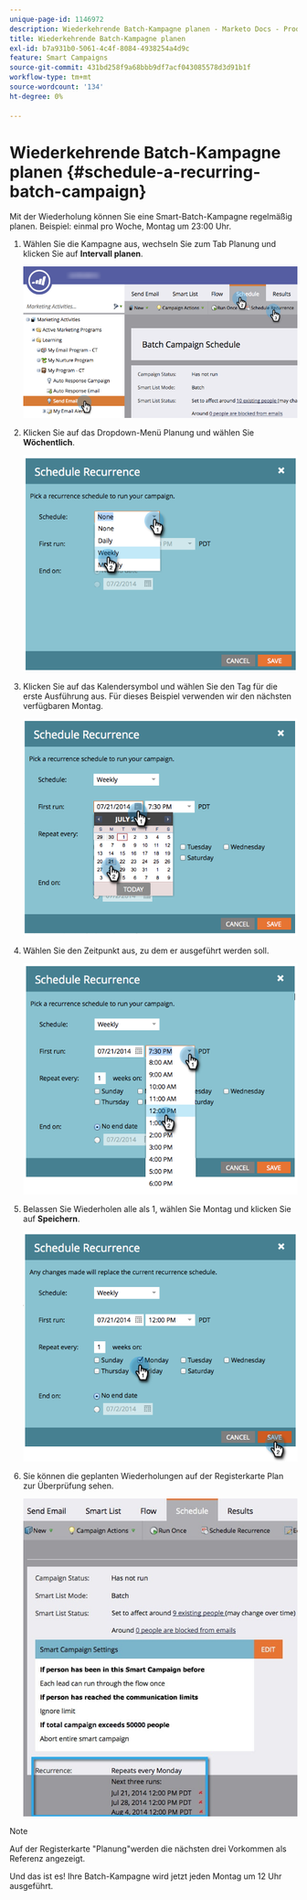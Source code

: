 ```yaml
---
unique-page-id: 1146972
description: Wiederkehrende Batch-Kampagne planen - Marketo Docs - Produktdokumentation
title: Wiederkehrende Batch-Kampagne planen
exl-id: b7a931b0-5061-4c4f-8084-4938254a4d9c
feature: Smart Campaigns
source-git-commit: 431bd258f9a68bbb9df7acf043085578d3d91b1f
workflow-type: tm+mt
source-wordcount: '134'
ht-degree: 0%

---
```


# Wiederkehrende Batch-Kampagne planen {#schedule-a-recurring-batch-campaign}

Mit der Wiederholung können Sie eine Smart-Batch-Kampagne regelmäßig planen. Beispiel: einmal pro Woche, Montag um 23:00 Uhr.

1. Wählen Sie die Kampagne aus, wechseln Sie zum Tab Planung und klicken Sie auf **Intervall planen**.

   ![](assets/recurrencehands-sendemail.png)

1. Klicken Sie auf das Dropdown-Menü Planung und wählen Sie **Wöchentlich**.

   ![](assets/image2014-9-22-11-3a41-3a42.png)

1. Klicken Sie auf das Kalendersymbol und wählen Sie den Tag für die erste Ausführung aus. Für dieses Beispiel verwenden wir den nächsten verfügbaren Montag.

   ![](assets/image2014-9-22-11-3a41-3a46.png)

1. Wählen Sie den Zeitpunkt aus, zu dem er ausgeführt werden soll.

   ![](assets/image2014-9-22-11-3a41-3a49.png)

1. Belassen Sie Wiederholen alle als 1, wählen Sie Montag und klicken Sie auf **Speichern**.

   ![](assets/image2014-9-22-11-3a41-3a53.png)

1. Sie können die geplanten Wiederholungen auf der Registerkarte Plan zur Überprüfung sehen.

   ![](assets/recurrence.jpg)

>[!NOTE]
>
>Auf der Registerkarte &quot;Planung&quot;werden die nächsten drei Vorkommen als Referenz angezeigt.

Und das ist es! Ihre Batch-Kampagne wird jetzt jeden Montag um 12 Uhr ausgeführt.

